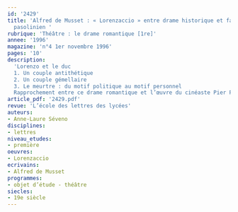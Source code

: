 ```yaml
---
id: '2429'
title: 'Alfred de Musset : « Lorenzaccio » entre drame historique et fait divers
  pasolinien '
rubrique: 'Théâtre : le drame romantique [1re]'
annee: '1996'
magazine: 'n°4 1er novembre 1996'
pages: '10'
description: 
  'Lorenzo et le duc
  1. Un couple antithétique
  2. Un couple gémellaire
  3. Le meurtre : du motif politique au motif personnel
  Rapprochement entre ce drame romantique et l’œuvre du cinéaste Pier Paolo Pasolini.'
article_pdf: '2429.pdf'
revue: 'L’école des lettres des lycées'
auteurs:
- Anne-Laure Séveno
disciplines:
- lettres
niveau_etudes:
- première
oeuvres:
- Lorenzaccio
ecrivains:
- Alfred de Musset
programmes:
- objet d’étude - théâtre
siecles:
- 19e siècle
---
```

